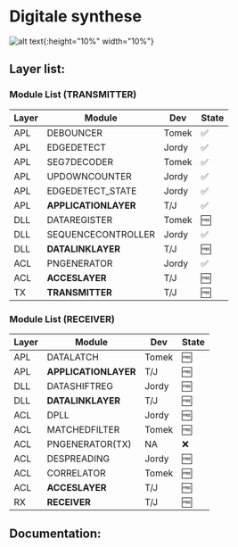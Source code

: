 # Digitale synthese

![alt text](https://alum.kuleuven.be/eng/HeritageFund/images/1-logo-firw-cmyk-logo.png/image){:height="10%" width="10%"}

## Layer list:

### Module List (TRANSMITTER)

| Layer   | Module                        | Dev             | State              |
| ------- | ----------------------------- | --------------- | -------------------|
| APL     | DEBOUNCER		          | Tomek           | :white_check_mark: |
| APL     | EDGEDETECT                    | Jordy           | :white_check_mark: |
| APL     | SEG7DECODER                   | Tomek           | :white_check_mark: |
| APL     | UPDOWNCOUNTER                 | Jordy           | :white_check_mark: |
| APL     | EDGEDETECT_STATE              | Jordy           | :white_check_mark: |
| APL     | **APPLICATIONLAYER**          | T/J             | :white_check_mark: |
| DLL     | DATAREGISTER	          | Tomek           | :free:             |
| DLL     | SEQUENCECONTROLLER            | Jordy           | :white_check_mark: |
| DLL     | **DATALINKLAYER**             | T/J             | :free:             |
| ACL	  | PNGENERATOR		          | Jordy           | :white_check_mark: |
| ACL     | **ACCESLAYER**	          | T/J	            | :free:             |
| TX      | **TRANSMITTER**               | T/J             | :free:             |

### Module List (RECEIVER)

| Layer   | Module                        | Dev             | State        |
| ------- | ----------------------------- | --------------- | -------------|
| APL     | DATALATCH                     | Tomek           | :free:       |
| APL     | **APPLICATIONLAYER**          | T/J             | :free:       |
| DLL     | DATASHIFTREG	          | Jordy           | :free:       |
| DLL     | **DATALINKLAYER**             | T/J             | :free:       |
| ACL     | DPLL                          | Jordy           | :free:       |
| ACL     | MATCHEDFILTER	          | Tomek           | :free:       |
| ACL     | PNGENERATOR(TX)               | NA              | :x:          |
| ACL     | DESPREADING			  | Jordy           | :free:       |
| ACL     | CORRELATOR		          | Tomek           | :free:       |
| ACL     | **ACCESLAYER**                | T/J             | :free:       |
| RX      | **RECEIVER**                  | T/J             | :free:       |

## Documentation:


